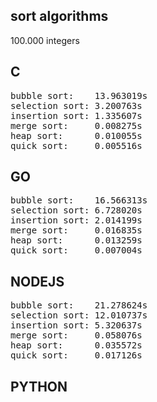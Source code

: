 ## sort algorithms
100.000 integers
## C
<pre>
bubble sort:    13.963019s
selection sort: 3.200763s
insertion sort: 1.335607s
merge sort:     0.008275s
heap sort:      0.010055s
quick sort:     0.005516s
</pre>

## GO
<pre>
bubble sort:    16.566313s
selection sort: 6.728020s
insertion sort: 2.014199s
merge sort:     0.016835s
heap sort:      0.013259s
quick sort:     0.007004s
</pre>

## NODEJS
<pre>
bubble sort:    21.278624s
selection sort: 12.010737s
insertion sort: 5.320637s
merge sort:     0.058076s
heap sort:      0.035572s
quick sort:     0.017126s
</pre>

## PYTHON
